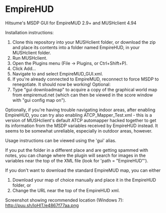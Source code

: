 # EmpireHUD
Hitsume's MSDP GUI for EmpireMUD 2.9+ and MUSHclient 4.94

Installation instructions:
1) Clone this repository into your MUSHclient folder, or download the zip and place its contents into a folder named EmpireHUD, in your MUSHclient folder.
2) Run MUSHclient.
3) Open the Plugins menu (File -> Plugins, or Ctrl+Shift+P).
4) Click Add...
5) Navigate to and select EmpireMUD_GUI.xml.
6) If you're already connected to EmpireMUD, reconnect to force MSDP to renegotiate.
It should now be working!
Optional:
7) Type "gui downloadmap" to acquire a copy of the graphical world map from empiremud.net (which can then be viewed in the score window with "gui config map on").

Optionally, if you're having trouble navigating indoor areas, after enabling EmpireHUD, you can try also
enabling ATCP_Mapper_Test.xml - this is a version of MUSHclient's default ATCP automapper hacked together
to get its information from the MSDP variables received by EmpireHUD instead. It seems to be somewhat
unreliable, especially in outdoor areas, however.

Usage instructions can be viewed using the 'gui' alias.

If you put the folder in a different place and are getting spammed with notes, you can change where the plugin will
search for images in the variables near the top of the XML file (look for 'path = "EmpireHUD"').

If you don't want to download the standard EmpireMUD map, you can either
1) Download your map of choice manually and place it in the EmpireHUD folder, or
2) Change the URL near the top of the EmpireHUD xml.

Screenshot showing recommended location (Windows 7): http://puu.sh/loHlT/e4867f77aa.png
